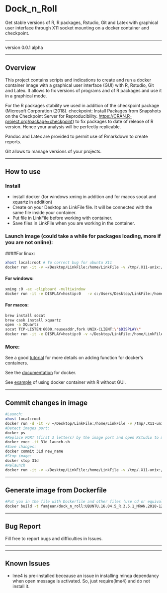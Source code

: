 # Dock_n_Roll  
Get stable versions of R, R packages, Rstudio, Git and Latex with graphical user interface through X11 socket mounting on a docker container and checkpoint.

***   

version 0.0.1 alpha   

***   
## Overview
This project contains scripts and indications to create and run a docker container image with a graphical user interface (GUI) with R, Rstudio, Git and Latex. It allows to fix versions of programs and of R packages and use it in a graphical mode.  

For the R packages stability we used in addition of the checkpoint package (Microsoft Corporation (2018). checkpoint: Install Packages from Snapshots on the Checkpoint Server for Reproducibility. https://CRAN.R-project.org/package=checkpoint) to fix packages to date of release of R version. Hence your analysis will be perfectly replicable.

Pandoc and Latex are provided to permit use of Rmarkdown to create reports.

Git allows to manage versions of your projects.

***
## How to use
### Install
+ install docker (for windows xming in addition and for macos socat and xquartz in addition)
+ Create on your Desktop an LinkFile file. It will be connected with the same file inside your container.
+ Put file in LinkFile before working with container.  
+ Save files in LinkFile when you are working in the container.


### Launch image (could take a while for packages loading, more if you are not online):   
####For linux:
```bash
xhost local:root # To correct bug for ubuntu X11
docker run -it -v ~/Desktop/LinkFile:/home/LinkFile -v /tmp/.X11-unix:/tmp/.X11-unix -e DISPLAY famjean/dock_n_roll:UBUNTU.16.04.5_R.3.5.1_MRAN.2018-12-20   
```

#### For windows:  
```bash
xming :0 -ac -clipboard -multiwindow   
docker run -it -e DISPLAY=hostip:0   -v c:/Users/Desktop/LinkFile:/home/LinkFile famjean/dock_n_roll:UBUNTU.16.04.5_R.3.5.1_MRAN.2018-12-20
```

#### For macos:  
```bash
brew install socat  
brew cask install xquartz   
open -a XQuartz  
socat TCP-LISTEN:6000,reuseaddr,fork UNIX-CLIENT:\"$DISPLAY\"   
docker run -it -e DISPLAY=hostip:0 -v ~/Desktop/LinkFile:/home/LinkFile famjean/dock_n_roll:UBUNTU.16.04.5_R.3.5.1_MRAN.2018-12-20   
```

### More:
See a good [tutorial](http://somatorio.org/en/post/running-gui-apps-with-docker/) for more details on adding function for docker's containers.

See the [documentation](https://docker-curriculum.com/) for docker.

See [example](https://www.r-bloggers.com/running-your-r-script-in-docker/amp/) of using docker container with R without GUI.

***
## Commit changes in image   
```bash
#Launch:
xhost local:root
docker run -d -it -v ~/Desktop/LinkFile:/home/LinkFile -v /tmp/.X11-unix:/tmp/.X11-unix -e DISPLAY famjean/dock_n_roll:UBUNTU.16.04.5_R.3.5.1_MRAN.2018-12-20 bash    
#Detect images port:
docker ps
#Replace PORT (first 3 letters) by the image port and open Rstudio to make changes and next quit:
docker exec -it 31d launch.sh
#Save changes:
docker commit 31d new_name
#Stop image:
docker stop 31d
#Relaunch
docker run -it -v ~/Desktop/LinkFile:/home/LinkFile -v /tmp/.X11-unix:/tmp/.X11-unix -e DISPLAY new_name launch.sh
```

***
## Generate image from Dockerfile
```bash
#Put you in the file with Dockerfile and other files (use cd or equivalent).
docker build -t famjean/dock_n_roll:UBUNTU.16.04.5_R.3.5.1_MRAN.2018-12-20 .
```

***
## Bug Report   
Fill free to report bugs and difficulties in Issues.

***
***
## Known Issues
+ lme4 is pre-installed beceause an issue in installing minqa dependancy when open message is activated. So, just require(lme4) and do not install it.
